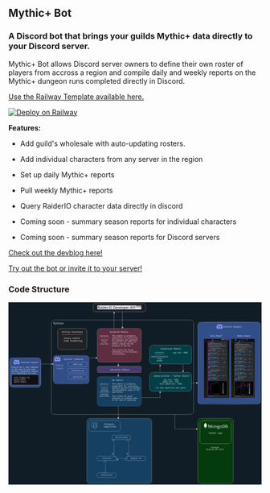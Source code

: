 ## Mythic+ Bot 

### A Discord bot that brings your guilds Mythic+ data directly to your Discord server.

Mythic+ Bot allows Discord server owners to define their own roster of players from accross a region and compile daily and weekly reports on the Mythic+ dungeon runs completed directly in Discord.

[Use the Railway Template available here.](https://railway.app/template/zLQuSb?referralCode=_EnWYp)

[![Deploy on Railway](https://railway.app/button.svg)](https://railway.app/template/zLQuSb?referralCode=_EnWYp)


**Features:**
  - Add guild's wholesale with auto-updating rosters.
  - Add individual characters from any server in the region
  - Set up daily Mythic+ reports
  - Pull weekly Mythic+ reports
  - Query RaiderIO character data directly in discord
  
  - Coming soon - summary season reports for individual characters
  - Coming soon - summary season reports for Discord servers


[Check out the devblog here!](https://docs.eriim.dev/Projects/Mythic+Plus+Bot/1.+Mythic+Plus+Bot)

[Try out the bot or invite it to your server!](https://www.mythicplusbot.dev)


### Code Structure

![Code Structure](docs/23_12_16_structure.png)
